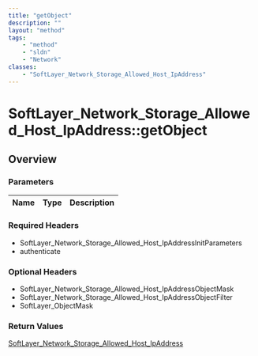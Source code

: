 ```yaml
---
title: "getObject"
description: ""
layout: "method"
tags:
    - "method"
    - "sldn"
    - "Network"
classes:
    - "SoftLayer_Network_Storage_Allowed_Host_IpAddress"
---
```

# SoftLayer_Network_Storage_Allowed_Host_IpAddress::getObject
## Overview 


### Parameters 
|Name | Type | Description |
| --- | --- | --- |


### Required Headers
* SoftLayer_Network_Storage_Allowed_Host_IpAddressInitParameters
* authenticate

### Optional Headers
* SoftLayer_Network_Storage_Allowed_Host_IpAddressObjectMask
* SoftLayer_Network_Storage_Allowed_Host_IpAddressObjectFilter
* SoftLayer_ObjectMask

### Return Values
<a href='/reference/datatypes/SoftLayer_Network_Storage_Allowed_Host_IpAddress'>SoftLayer_Network_Storage_Allowed_Host_IpAddress </a>

